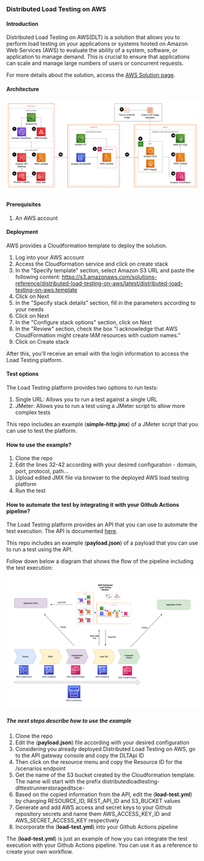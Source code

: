 ### Distributed Load Testing on AWS

#### Introduction

Distributed Load Testing on AWS(DLT) is a solution that allows you to perform load testing on your applications or systems hosted on Amazon Web Services (AWS) to evaluate the ability of a system, software, or application to manage demand. This is crucial to ensure that applications can scale and manage large numbers of users or concurrent requests.

For more details about the solution, access the [AWS Solution page](https://aws.amazon.com/solutions/distributed-load-testing-on-aws/).

#### Architecture

![Architecture](diagrams/architecture.png)

#### Prerequisites

1. An AWS account

#### Deployment

AWS provides a Cloudformation template to deploy the solution.

1. Log into your AWS account
2. Access the Cloudformation service and click on create stack
3. In the "Specify template" section, select Amazon S3 URL and paste the following content: https://s3.amazonaws.com/solutions-reference/distributed-load-testing-on-aws/latest/distributed-load-testing-on-aws.template
4. Click on Next
5. In the "Specify stack details" section, fill in the parameters according to your needs
6. Click on Next
7. In the "Configure stack options" section, click on Next
8. In the "Review" section, check the box "I acknowledge that AWS CloudFormation might create IAM resources with custom names."
9. Click on Create stack

After this, you'll receive an email with the login information to access the Load Testing platform.

#### Test options

The Load Testing platform provides two options to run tests:

1. Single URL: Allows you to run a test against a single URL
2. JMeter: Allows you to run a test using a JMeter script to allow more complex tests

This repo includes an example (**simple-http.jmx**) of a JMeter script that you can use to test the platform.

#### How to use the example?

1. Clone the repo
2. Edit the lines 32-42 according with your desired configuration - domain, port, protocol, path...
3. Upload edited JMX file via browser to the deployed AWS load testing platform
4. Run the test

#### How to automate the test by integrating it with your Github Actions pipeline?

The Load Testing platform provides an API that you can use to automate the test execution. The API is documented [here](https://docs.aws.amazon.com/solutions/latest/distributed-load-testing-on-aws/distributed-load-testing-api.html).

This repo includes an example (**payload.json**) of a payload that you can use to run a test using the API.

Follow down below a diagram that shows the flow of the pipeline including the test execution:

![Pipeline](diagrams/dlt-pipeline.png)


##### The next steps describe how to use the example

1. Clone the repo
2. Edit the (**payload.json**) file according with your desired configuration
3. Considering you already deployed Distributed Load Testing on AWS, go to the API gateway console and copy the DLTApi ID
3. Then click on the resource menu and copy the Resource ID for the /scenarios endpoint
5. Get the name of the S3 bucket created by the Cloudformation template. The name will start with the prefix distributedloadtesting-dlttestrunnerstoragedltsce-<id>
6. Based on the copied information from the API, edit the (**load-test.yml**) by changing RESOURCE_ID, REST_API_ID and S3_BUCKET values
7. Generate and add AWS access and secret keys to your Github repository secrets and name them AWS_ACCESS_KEY_ID and AWS_SECRET_ACCESS_KEY respectively
8. Incorporate the (**load-test.yml**) into your Github Actions pipeline

The (**load-test.yml**) is just an example of how you can integrate the test execution with your Github Actions pipeline. You can use it as a reference to create your own workflow.
